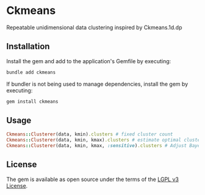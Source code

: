 # Ckmeans

Repeatable unidimensional data clustering inspired by Ckmeans.1d.dp

## Installation

Install the gem and add to the application's Gemfile by executing:

```bash
bundle add ckmeans
```

If bundler is not being used to manage dependencies, install the gem by executing:

```bash
gem install ckmeans
```

## Usage

```rb
Ckmeans::Clusterer(data, kmin).clusters # fixed cluster count
Ckmeans::Clusterer(data, kmin, kmax).clusters # estimate optimal cluster count within kmin and kmax
Ckmeans::Clusterer(data, kmin, kmax, :sensitive).clusters # Adjust Bayesian Information Criteria favoring more smaller clusters
```

## License

The gem is available as open source under the terms of the [LGPL v3 License](https://opensource.org/license/lgpl-3-0).
